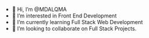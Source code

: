 - 👋 Hi, I’m @MDALQMA
- 👀 I’m interested in Front End Development
- 🌱 I’m currently learning Full Stack Web Development
- 💞️ I’m looking to collaborate on Full Stack Projects.

<!---
MDALQMA/MDALQMA is a ✨ special ✨ repository because its `README.md` (this file) appears on your GitHub profile.
You can click the Preview link to take a look at your changes.
--->
